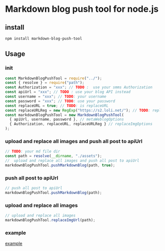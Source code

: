 # Markdown blog push tool for node.js

## install

```bash
npm install markdown-blog-push-tool
```

## Usage

### init

```js
const MarkdownBlogPushTool = require("../");
const { resolve } = require("path");
const Authorization = "xxx"; // TODO :  use your smms Authorization
const apiUrl = "xxx"; // TODO : use your blog API instead
const username = "xxx"; // TODO: your username
const password = "xxx"; // TODO: use your password
const replaceURL = true; // TODO: is replaceURL
const replaceURLReg = new RegExp("https://s2.loli.net/"); // TODO: replaceURL rule
const markdownBlogPushTool = new MarkdownBlogPushTool(
  { apiUrl, username, password }, // metaWeblogOptions
  { Authorization, replaceURL, replaceURLReg } // replaceImgOptions
);

```

### upload and replace all images and push all post to apiUrl

```js
// TODO: your md file dir
const path = resolve(__dirname, "./assets");
//  upload and replace all images and push all post to apiUrl
markdownBlogPushTool.pushMarkdownBlog(path, true);

```

### push all post to apiUrl

```js
// push all post to apiUrl
markdownBlogPushTool.pushMarkdownBlog(path);

```

### upload and replace all images

```js
// upload and replace all images
markdownBlogPushTool.replaceImgUrl(path);
```

### example

[example](https://github.com/bitbw/markdown-blog-push-tool/tree/main/__test)
